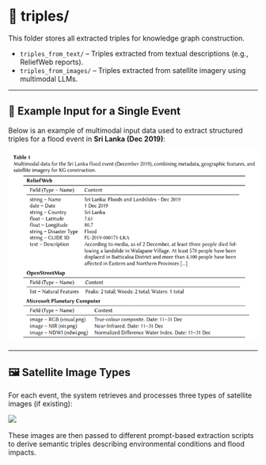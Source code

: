 # 📁 triples/

This folder stores all extracted triples for knowledge graph construction.

- `triples_from_text/` – Triples extracted from textual descriptions (e.g., ReliefWeb reports).
- `triples_from_images/` – Triples extracted from satellite imagery using multimodal LLMs.

---

## 🧪 Example Input for a Single Event

Below is an example of multimodal input data used to extract structured triples for a flood event in **Sri Lanka (Dec 2019)**:

<p align="center">
  <img src="srilanka_data.png" alt="Sri Lanka event metadata" width="600"/>
</p>

---

## 🖼️ Satellite Image Types

For each event, the system retrieves and processes three types of satellite images (if existing):


<img src="imageexamples.png" width="900"/>

These images are then passed to different prompt-based extraction scripts to derive semantic triples describing environmental conditions and flood impacts.
